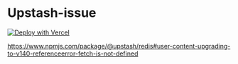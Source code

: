 # Upstash-issue

[![Deploy with Vercel](https://vercel.com/button)](https://vercel.com/new/clone?repository-url=https%3A%2F%2Fgithub.com%2FSimonVanherweghe%2Fupstash-issue&env=UPSTASH_REDIS_REST_URL,UPSTASH_REDIS_REST_TOKEN&envDescription=Get%20URL%20en%20TOKEN%20env%20vars%20from%20upstash&envLink=https%3A%2F%2Fconsole.upstash.com%2F)

<https://www.npmjs.com/package/@upstash/redis#user-content-upgrading-to-v140-referenceerror-fetch-is-not-defined>
